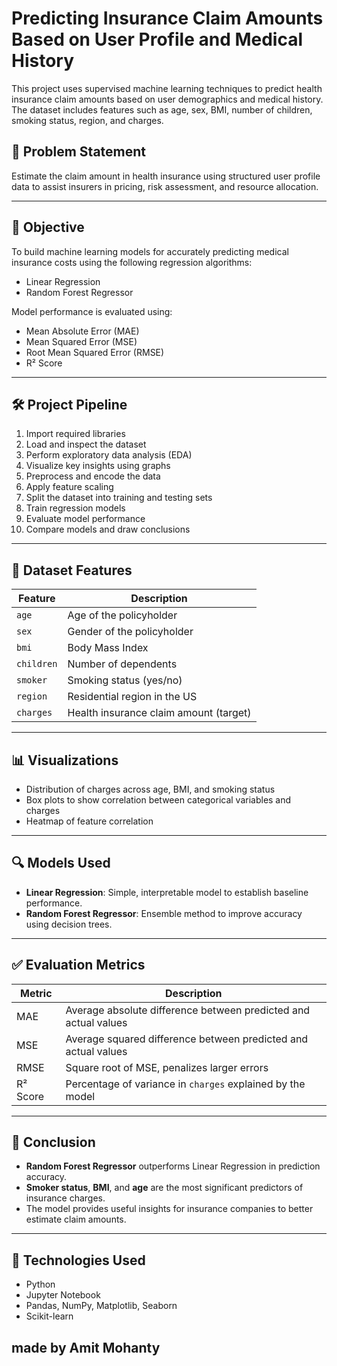 # Predicting Insurance Claim Amounts Based on User Profile and Medical History

This project uses supervised machine learning techniques to predict health insurance claim amounts based on user demographics and medical history. The dataset includes features such as age, sex, BMI, number of children, smoking status, region, and charges.

## 📌 Problem Statement

Estimate the claim amount in health insurance using structured user profile data to assist insurers in pricing, risk assessment, and resource allocation.

---

## 🎯 Objective

To build machine learning models for accurately predicting medical insurance costs using the following regression algorithms:
- Linear Regression
- Random Forest Regressor

Model performance is evaluated using:
- Mean Absolute Error (MAE)
- Mean Squared Error (MSE)
- Root Mean Squared Error (RMSE)
- R² Score

---

## 🛠️ Project Pipeline

1. Import required libraries  
2. Load and inspect the dataset  
3. Perform exploratory data analysis (EDA)  
4. Visualize key insights using graphs  
5. Preprocess and encode the data  
6. Apply feature scaling  
7. Split the dataset into training and testing sets  
8. Train regression models  
9. Evaluate model performance  
10. Compare models and draw conclusions

---

## 📂 Dataset Features

| Feature     | Description                                 |
|-------------|---------------------------------------------|
| `age`       | Age of the policyholder                     |
| `sex`       | Gender of the policyholder                  |
| `bmi`       | Body Mass Index                             |
| `children`  | Number of dependents                        |
| `smoker`    | Smoking status (yes/no)                     |
| `region`    | Residential region in the US                |
| `charges`   | Health insurance claim amount (target)      |

---

## 📊 Visualizations

- Distribution of charges across age, BMI, and smoking status
- Box plots to show correlation between categorical variables and charges
- Heatmap of feature correlation

---

## 🔍 Models Used

- **Linear Regression**: Simple, interpretable model to establish baseline performance.
- **Random Forest Regressor**: Ensemble method to improve accuracy using decision trees.

---

## ✅ Evaluation Metrics

| Metric | Description |
|--------|-------------|
| MAE | Average absolute difference between predicted and actual values |
| MSE | Average squared difference between predicted and actual values |
| RMSE | Square root of MSE, penalizes larger errors |
| R² Score | Percentage of variance in `charges` explained by the model |

---

## 🧾 Conclusion

- **Random Forest Regressor** outperforms Linear Regression in prediction accuracy.
- **Smoker status**, **BMI**, and **age** are the most significant predictors of insurance charges.
- The model provides useful insights for insurance companies to better estimate claim amounts.

---

## 🧠 Technologies Used

- Python
- Jupyter Notebook
- Pandas, NumPy, Matplotlib, Seaborn
- Scikit-learn

## made by Amit Mohanty

